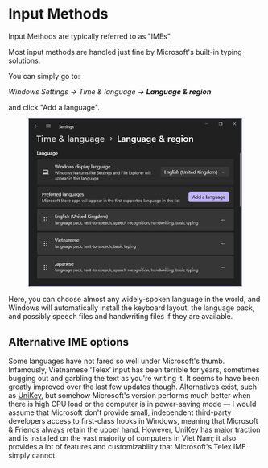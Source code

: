 # Input Methods

Input Methods are typically referred to as "IMEs".

Most input methods are handled just fine by Microsoft's built-in typing solutions.

You can simply go to:&#x20;

_Windows Settings → Time & language → **Language & region**_&#x20;

and click "Add a language".

<figure><img src="../.gitbook/assets/image (9).png" alt=""><figcaption></figcaption></figure>

Here, you can choose almost any widely-spoken language in the world, and Windows will automatically install the keyboard layout, the language pack, and possibly speech files and handwriting files if they are available.&#x20;

## Alternative IME options

Some languages have not fared so well under Microsoft's thumb. Infamously, Vietnamese ‘Telex’ input has been terrible for years, sometimes bugging out and garbling the text as you're writing it. It seems to have been greatly improved over the last few updates though. Alternatives exist, such as [UniKey](https://www.unikey.org/en/), but somehow Microsoft's version performs much better when there is high CPU load or the computer is in power-saving mode — I would assume that Microsoft don't provide small, independent third-party developers access to first-class hooks in Windows, meaning that Microsoft & Friends always retain the upper hand. However, UniKey has major traction and is installed on the vast majority of computers in Viet Nam; it also provides a lot of features and customizability that Microsoft's Telex IME simply cannot.
